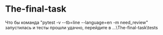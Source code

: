 # The-final-task
 Что бы команда "pytest -v --tb=line --language=en -m need_review" запустилась и тесты прошли удачно, перейдите в ...\The-final-task\tests